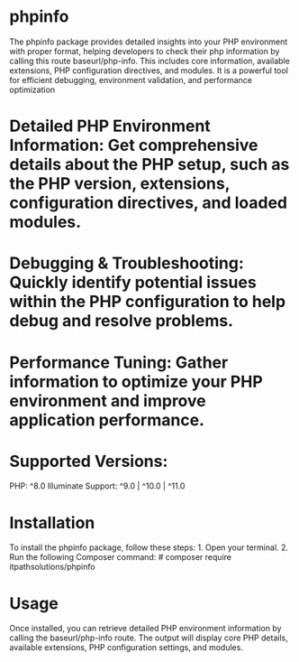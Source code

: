 # phpinfo

The phpinfo package provides detailed insights into your PHP environment with proper format, helping developers to check their php information by calling this route baseurl/php-info. This includes core information, available extensions, PHP configuration directives, and modules. It is a powerful tool for efficient debugging, environment validation, and performance optimization

# Detailed PHP Environment Information: Get comprehensive details about the PHP setup, such as the PHP version, extensions, configuration directives, and loaded modules.
# Debugging & Troubleshooting: Quickly identify potential issues within the PHP configuration to help debug and resolve problems.
# Performance Tuning: Gather information to optimize your PHP environment and improve application performance.

# Supported Versions:
PHP: ^8.0
Illuminate Support: ^9.0 | ^10.0 | ^11.0

# Installation
To install the phpinfo package, follow these steps:
    1. Open your terminal.
    2. Run the following Composer command: 
    # composer require itpathsolutions/phpinfo

# Usage

Once installed, you can retrieve detailed PHP environment information by calling the baseurl/php-info route. The output will display core PHP details, available extensions, PHP configuration settings, and modules.